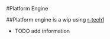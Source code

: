#Platform Engine

##Platform engine is a wip using [r-tech1](https://github.com/kazzmir/r-tech1)

- TODO add information



